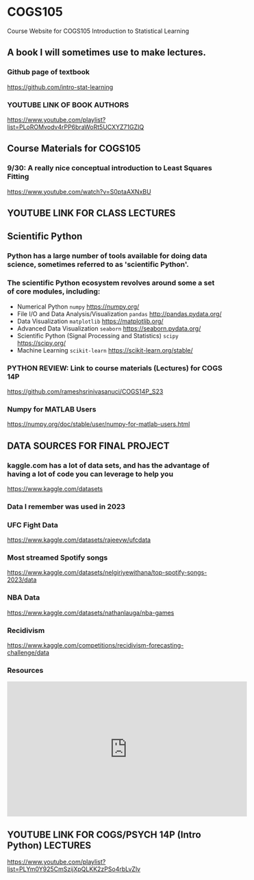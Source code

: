 # COGS105
Course Website for COGS105 Introduction to Statistical Learning

## A book I will sometimes use to make lectures. 

### Github page of textbook 

https://github.com/intro-stat-learning

### YOUTUBE LINK OF BOOK AUTHORS 

https://www.youtube.com/playlist?list=PLoROMvodv4rPP6braWoRt5UCXYZ71GZIQ

## Course Materials for COGS105 

### 9/30: A really nice conceptual introduction to Least Squares Fitting 

https://www.youtube.com/watch?v=S0ptaAXNxBU

## YOUTUBE LINK FOR CLASS LECTURES

## Scientific Python

### Python has a large number of tools available for doing data science, sometimes referred to as 'scientific Python'. 

### The scientific Python ecosystem revolves around some a set of core modules, including:

- Numerical Python `numpy` https://numpy.org/
- File I/O and Data Analysis/Visualization `pandas` http://pandas.pydata.org/
- Data Visualization `matplotlib` https://matplotlib.org/
- Advanced Data Visualization `seaborn` https://seaborn.pydata.org/
- Scientific Python (Signal Processing and Statistics) `scipy`  https://scipy.org/
- Machine Learning `scikit-learn` https://scikit-learn.org/stable/

### **PYTHON REVIEW: Link to course materials (Lectures) for COGS 14P** 

https://github.com/rameshsrinivasanuci/COGS14P_S23

### **Numpy for MATLAB Users**

https://numpy.org/doc/stable/user/numpy-for-matlab-users.html

## DATA SOURCES FOR FINAL PROJECT

### kaggle.com has a lot of data sets, and has the advantage of having a lot of code you can leverage to help you ###

https://www.kaggle.com/datasets

### **Data I remember was used in 2023** 

### UFC Fight Data 

https://www.kaggle.com/datasets/rajeevw/ufcdata

### Most streamed Spotify songs 

https://www.kaggle.com/datasets/nelgiriyewithana/top-spotify-songs-2023/data

### NBA Data 

https://www.kaggle.com/datasets/nathanlauga/nba-games

### Recidivism

https://www.kaggle.com/competitions/recidivism-forecasting-challenge/data

### Resources 

<iframe title='Embedded Media titled: Anaconda Python and Visual Studio Code' aria-label='Embedded Media titled: Anaconda Python and Visual Studio Code' width="560"  height="315"  src="https://uci.yuja.com/V/Video?v=8755196&node=37825848&a=33941185&preload=false" frameborder="0" webkitallowfullscreen mozallowfullscreen allowfullscreen loading="lazy"></iframe>

## YOUTUBE LINK FOR COGS/PSYCH 14P (Intro Python) LECTURES 

https://www.youtube.com/playlist?list=PLYm0Y925CmSzijXpQLKK2zPSo4rbLvZlv

